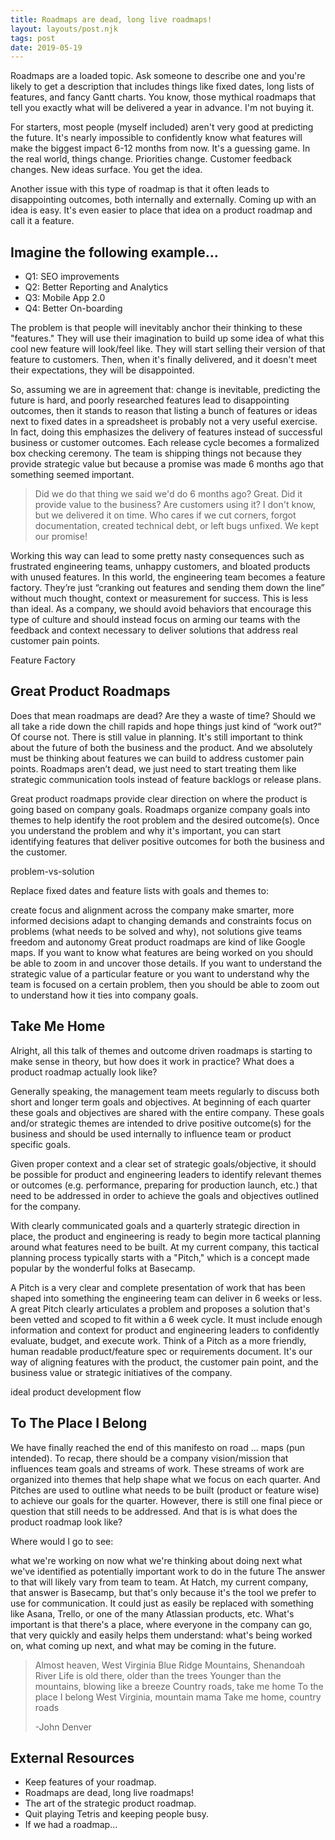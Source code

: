 ```yaml
---
title: Roadmaps are dead, long live roadmaps!
layout: layouts/post.njk
tags: post
date: 2019-05-19
---
```


Roadmaps are a loaded topic. Ask someone to describe one and you're likely to get a description that includes things like fixed dates, long lists of features, and fancy Gantt charts. You know, those mythical roadmaps that tell you exactly what will be delivered a year in advance. I'm not buying it.

For starters, most people (myself included) aren't very good at predicting the future. It's nearly impossible to confidently know what features will make the biggest impact 6-12 months from now. It's a guessing game. In the real world, things change. Priorities change. Customer feedback changes. New ideas surface. You get the idea.

Another issue with this type of roadmap is that it often leads to disappointing outcomes, both internally and externally. Coming up with an idea is easy. It's even easier to place that idea on a product roadmap and call it a feature.

## Imagine the following example...

- Q1: SEO improvements
- Q2: Better Reporting and Analytics
- Q3: Mobile App 2.0
- Q4: Better On-boarding

The problem is that people will inevitably anchor their thinking to these "features." They will use their imagination to build up some idea of what this cool new feature will look/feel like. They will start selling their version of that feature to customers. Then, when it's finally delivered, and it doesn't meet their expectations, they will be disappointed.

So, assuming we are in agreement that: change is inevitable, predicting the future is hard, and poorly researched features lead to disappointing outcomes, then it stands to reason that listing a bunch of features or ideas next to fixed dates in a spreadsheet is probably not a very useful exercise. In fact, doing this emphasizes the delivery of features instead of successful business or customer outcomes. Each release cycle becomes a formalized box checking ceremony. The team is shipping things not because they provide strategic value but because a promise was made 6 months ago that something seemed important.

> Did we do that thing we said we'd do 6 months ago?
> Great.
> Did it provide value to the business? Are customers using it?
> I don't know, but we delivered it on time. Who cares if we cut corners, forgot documentation, created technical debt, or left bugs unfixed. We kept our promise!

Working this way can lead to some pretty nasty consequences such as frustrated engineering teams, unhappy customers, and bloated products with unused features. In this world, the engineering team becomes a feature factory. They’re just “cranking out features and sending them down the line” without much thought, context or measurement for success. This is less than ideal. As a company, we should avoid behaviors that encourage this type of culture and should instead focus on arming our teams with the feedback and context necessary to deliver solutions that address real customer pain points.

Feature Factory

## Great Product Roadmaps

Does that mean roadmaps are dead? Are they a waste of time? Should we all take a ride down the chill rapids and hope things just kind of “work out?” Of course not. There is still value in planning. It's still important to think about the future of both the business and the product. And we absolutely must be thinking about features we can build to address customer pain points. Roadmaps aren’t dead, we just need to start treating them like strategic communication tools instead of feature backlogs or release plans.

Great product roadmaps provide clear direction on where the product is going based on company goals. Roadmaps organize company goals into themes to help identify the root problem and the desired outcome(s). Once you understand the problem and why it's important, you can start identifying features that deliver positive outcomes for both the business and the customer.

problem-vs-solution

Replace fixed dates and feature lists with goals and themes to:

create focus and alignment across the company
make smarter, more informed decisions
adapt to changing demands and constraints
focus on problems (what needs to be solved and why), not solutions
give teams freedom and autonomy
Great product roadmaps are kind of like Google maps. If you want to know what features are being worked on you should be able to zoom in and uncover those details. If you want to understand the strategic value of a particular feature or you want to understand why the team is focused on a certain problem, then you should be able to zoom out to understand how it ties into company goals.

## Take Me Home

Alright, all this talk of themes and outcome driven roadmaps is starting to make sense in theory, but how does it work in practice? What does a product roadmap actually look like?

Generally speaking, the management team meets regularly to discuss both short and longer term goals and objectives. At beginning of each quarter these goals and objectives are shared with the entire company. These goals and/or strategic themes are intended to drive positive outcome(s) for the business and should be used internally to influence team or product specific goals.

Given proper context and a clear set of strategic goals/objective, it should be possible for product and engineering leaders to identify relevant themes or outcomes (e.g. performance, preparing for production launch, etc.) that need to be addressed in order to achieve the goals and objectives outlined for the company.

With clearly communicated goals and a quarterly strategic direction in place, the product and engineering is ready to begin more tactical planning around what features need to be built. At my current company, this tactical planning process typically starts with a "Pitch," which is a concept made popular by the wonderful folks at Basecamp.

A Pitch is a very clear and complete presentation of work that has been shaped into something the engineering team can deliver in 6 weeks or less. A great Pitch clearly articulates a problem and proposes a solution that's been vetted and scoped to fit within a 6 week cycle. It must include enough information and context for product and engineering leaders to confidently evaluate, budget, and execute work. Think of a Pitch as a more friendly, human readable product/feature spec or requirements document. It's our way of aligning features with the product, the customer pain point, and the business value or strategic initiatives of the company.

ideal product development flow

## To The Place I Belong

We have finally reached the end of this manifesto on road ... maps (pun intended). To recap, there should be a company vision/mission that influences team goals and streams of work. These streams of work are organized into themes that help shape what we focus on each quarter. And Pitches are used to outline what needs to be built (product or feature wise) to achieve our goals for the quarter. However, there is still one final piece or question that still needs to be addressed. And that is is what does the product roadmap look like?

Where would I go to see:

what we're working on now
what we're thinking about doing next
what we've identified as potentially important work to do in the future
The answer to that will likely vary from team to team. At Hatch, my current company, that answer is Basecamp, but that's only because it's the tool we prefer to use for communication. It could just as easily be replaced with something like Asana, Trello, or one of the many Atlassian products, etc. What's important is that there's a place, where everyone in the company can go, that very quickly and easily helps them understand: what's being worked on, what coming up next, and what may be coming in the future.

> Almost heaven, West Virginia
> Blue Ridge Mountains, Shenandoah River
> Life is old there, older than the trees
> Younger than the mountains, blowing like a breeze
> Country roads, take me home
> To the place I belong
> West Virginia, mountain mama
> Take me home, country roads
>
> -John Denver

## External Resources

- Keep features of your roadmap.
- Roadmaps are dead, long live roadmaps!
- The art of the strategic product roadmap.
- Quit playing Tetris and keeping people busy.
- If we had a roadmap...

